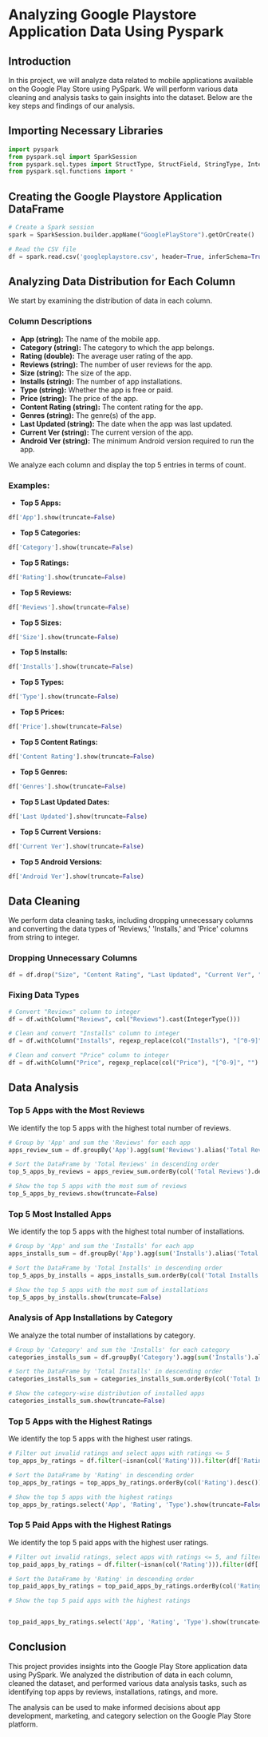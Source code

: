 # Analyzing Google Playstore Application Data Using Pyspark

## Introduction
In this project, we will analyze data related to mobile applications available on the Google Play Store using PySpark. We will perform various data cleaning and analysis tasks to gain insights into the dataset. Below are the key steps and findings of our analysis.

## Importing Necessary Libraries
```python
import pyspark
from pyspark.sql import SparkSession
from pyspark.sql.types import StructType, StructField, StringType, IntegerType
from pyspark.sql.functions import *
```

## Creating the Google Playstore Application DataFrame
```python
# Create a Spark session
spark = SparkSession.builder.appName("GooglePlayStore").getOrCreate()

# Read the CSV file
df = spark.read.csv('googleplaystore.csv', header=True, inferSchema=True, escape='"')
```

## Analyzing Data Distribution for Each Column
We start by examining the distribution of data in each column.

### Column Descriptions
- **App (string):** The name of the mobile app.
- **Category (string):** The category to which the app belongs.
- **Rating (double):** The average user rating of the app.
- **Reviews (string):** The number of user reviews for the app.
- **Size (string):** The size of the app.
- **Installs (string):** The number of app installations.
- **Type (string):** Whether the app is free or paid.
- **Price (string):** The price of the app.
- **Content Rating (string):** The content rating for the app.
- **Genres (string):** The genre(s) of the app.
- **Last Updated (string):** The date when the app was last updated.
- **Current Ver (string):** The current version of the app.
- **Android Ver (string):** The minimum Android version required to run the app.

We analyze each column and display the top 5 entries in terms of count.

### Examples:
- **Top 5 Apps:**
```python
df['App'].show(truncate=False)
```

- **Top 5 Categories:**
```python
df['Category'].show(truncate=False)
```

- **Top 5 Ratings:**
```python
df['Rating'].show(truncate=False)
```

- **Top 5 Reviews:**
```python
df['Reviews'].show(truncate=False)
```

- **Top 5 Sizes:**
```python
df['Size'].show(truncate=False)
```

- **Top 5 Installs:**
```python
df['Installs'].show(truncate=False)
```

- **Top 5 Types:**
```python
df['Type'].show(truncate=False)
```

- **Top 5 Prices:**
```python
df['Price'].show(truncate=False)
```

- **Top 5 Content Ratings:**
```python
df['Content Rating'].show(truncate=False)
```

- **Top 5 Genres:**
```python
df['Genres'].show(truncate=False)
```

- **Top 5 Last Updated Dates:**
```python
df['Last Updated'].show(truncate=False)
```

- **Top 5 Current Versions:**
```python
df['Current Ver'].show(truncate=False)
```

- **Top 5 Android Versions:**
```python
df['Android Ver'].show(truncate=False)
```

## Data Cleaning
We perform data cleaning tasks, including dropping unnecessary columns and converting the data types of 'Reviews,' 'Installs,' and 'Price' columns from string to integer.

### Dropping Unnecessary Columns
```python
df = df.drop("Size", "Content Rating", "Last Updated", "Current Ver", "Android Ver")
```

### Fixing Data Types
```python
# Convert "Reviews" column to integer
df = df.withColumn("Reviews", col("Reviews").cast(IntegerType()))

# Clean and convert "Installs" column to integer
df = df.withColumn("Installs", regexp_replace(col("Installs"), "[^0-9]", "").cast(IntegerType()))

# Clean and convert "Price" column to integer
df = df.withColumn("Price", regexp_replace(col("Price"), "[^0-9]", "").cast(IntegerType()))
```

## Data Analysis
### Top 5 Apps with the Most Reviews
We identify the top 5 apps with the highest total number of reviews.

```python
# Group by 'App' and sum the 'Reviews' for each app
apps_review_sum = df.groupBy('App').agg(sum('Reviews').alias('Total Reviews'))

# Sort the DataFrame by 'Total Reviews' in descending order
top_5_apps_by_reviews = apps_review_sum.orderBy(col('Total Reviews').desc()).limit(5)

# Show the top 5 apps with the most sum of reviews
top_5_apps_by_reviews.show(truncate=False)
```

### Top 5 Most Installed Apps
We identify the top 5 apps with the highest total number of installations.

```python
# Group by 'App' and sum the 'Installs' for each app
apps_installs_sum = df.groupBy('App').agg(sum('Installs').alias('Total Installs'))

# Sort the DataFrame by 'Total Installs' in descending order
top_5_apps_by_installs = apps_installs_sum.orderBy(col('Total Installs').desc()).limit(5)

# Show the top 5 apps with the most sum of installations
top_5_apps_by_installs.show(truncate=False)
```

### Analysis of App Installations by Category
We analyze the total number of installations by category.

```python
# Group by 'Category' and sum the 'Installs' for each category
categories_installs_sum = df.groupBy('Category').agg(sum('Installs').alias('Total Installs'))

# Sort the DataFrame by 'Total Installs' in descending order
categories_installs_sum = categories_installs_sum.orderBy(col('Total Installs').desc())

# Show the category-wise distribution of installed apps
categories_installs_sum.show(truncate=False)
```

### Top 5 Apps with the Highest Ratings
We identify the top 5 apps with the highest user ratings.

```python
# Filter out invalid ratings and select apps with ratings <= 5
top_apps_by_ratings = df.filter(~isnan(col('Rating'))).filter(df['Rating'] <= 5)

# Sort the DataFrame by 'Rating' in descending order
top_apps_by_ratings = top_apps_by_ratings.orderBy(col('Rating').desc()).limit(5)

# Show the top 5 apps with the highest ratings
top_apps_by_ratings.select('App', 'Rating', 'Type').show(truncate=False)
```

### Top 5 Paid Apps with the Highest Ratings
We identify the top 5 paid apps with the highest user ratings.

```python
# Filter out invalid ratings, select apps with ratings <= 5, and filter by 'Type' == 'Paid'
top_paid_apps_by_ratings = df.filter(~isnan(col('Rating'))).filter(df['Rating'] <= 5).filter(df['Type']=='Paid')

# Sort the DataFrame by 'Rating' in descending order
top_paid_apps_by_ratings = top_paid_apps_by_ratings.orderBy(col('Rating').desc()).limit(5)

# Show the top 5 paid apps with the highest ratings


top_paid_apps_by_ratings.select('App', 'Rating', 'Type').show(truncate=False)
```

## Conclusion
This project provides insights into the Google Play Store application data using PySpark. We analyzed the distribution of data in each column, cleaned the dataset, and performed various data analysis tasks, such as identifying top apps by reviews, installations, ratings, and more.

The analysis can be used to make informed decisions about app development, marketing, and category selection on the Google Play Store platform.
